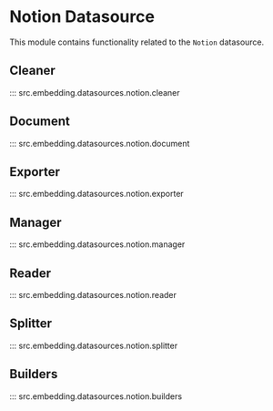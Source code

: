 # Notion Datasource

This module contains functionality related to the `Notion` datasource.

## Cleaner

::: src.embedding.datasources.notion.cleaner

## Document

::: src.embedding.datasources.notion.document

## Exporter

::: src.embedding.datasources.notion.exporter

## Manager

::: src.embedding.datasources.notion.manager

## Reader

::: src.embedding.datasources.notion.reader

## Splitter

::: src.embedding.datasources.notion.splitter

## Builders

::: src.embedding.datasources.notion.builders
